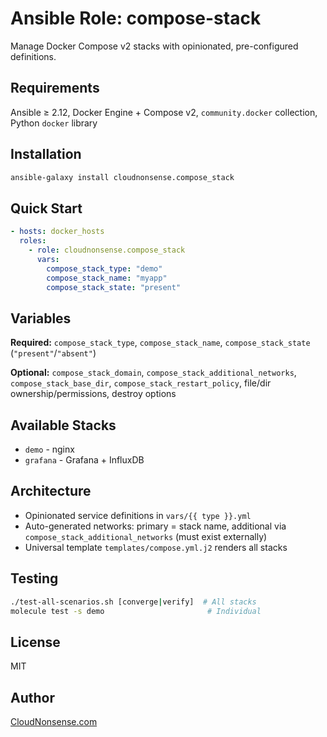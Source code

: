 # Ansible Role: compose-stack

Manage Docker Compose v2 stacks with opinionated, pre-configured definitions.

## Requirements

Ansible ≥ 2.12, Docker Engine + Compose v2, `community.docker` collection, Python `docker` library

## Installation

```bash
ansible-galaxy install cloudnonsense.compose_stack
```

## Quick Start

```yaml
- hosts: docker_hosts
  roles:
    - role: cloudnonsense.compose_stack
      vars:
        compose_stack_type: "demo"
        compose_stack_name: "myapp"
        compose_stack_state: "present"
```

## Variables

**Required:** `compose_stack_type`, `compose_stack_name`, `compose_stack_state` (`"present"`/`"absent"`)

**Optional:** `compose_stack_domain`, `compose_stack_additional_networks`, `compose_stack_base_dir`, `compose_stack_restart_policy`, file/dir ownership/permissions, destroy options

## Available Stacks

- `demo` - nginx
- `grafana` - Grafana + InfluxDB

## Architecture

- Opinionated service definitions in `vars/{{ type }}.yml`
- Auto-generated networks: primary = stack name, additional via `compose_stack_additional_networks` (must exist externally)
- Universal template `templates/compose.yml.j2` renders all stacks

## Testing

```bash
./test-all-scenarios.sh [converge|verify]  # All stacks
molecule test -s demo                       # Individual
```

## License

MIT

## Author

[CloudNonsense.com](https://cloudnonsense.com)
